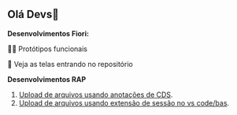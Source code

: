 ## Olá Devs👋

**Desenvolvimentos Fiori:**

👩‍💻 Protótipos funcionais 

🧙 Veja as telas entrando no repositório


**Desenvolvimentos RAP** 

1. [Upload de arquivos usando anotações de CDS](https://github.com/Fiori-Devs/UploadFileWithAnnotationsRAP).
2. [Upload de arquivos usando extensão de sessão no vs code/bas](https://github.com/Fiori-Devs/UploadFileWithSectionExtensionRAP).
